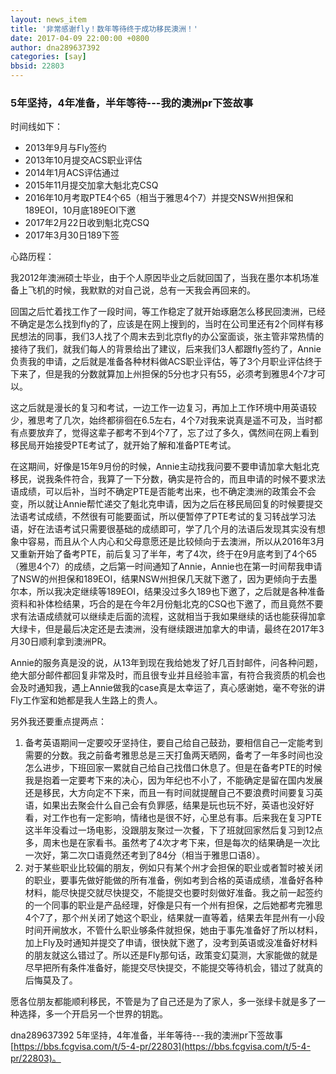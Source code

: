 ```yaml
---
layout: news_item
title: '非常感谢fly！数年等待终于成功移民澳洲！'
date: 2017-04-09 22:00:00 +0800
author: dna289637392
categories: [say]
bbsid: 22803
---
```


### 5年坚持，4年准备，半年等待---我的澳洲pr下签故事

时间线如下：

- 2013年9月与Fly签约
- 2013年10月提交ACS职业评估
- 2014年1月ACS评估通过
- 2015年11月提交加拿大魁北克CSQ
- 2016年10月考取PTE4个65（相当于雅思4个7）并提交NSW州担保和189EOI，10月底189EOI下邀
- 2017年2月22日收到魁北克CSQ
- 2017年3月30日189下签

心路历程：

我2012年澳洲硕士毕业，由于个人原因毕业之后就回国了，当我在墨尔本机场准备上飞机的时候，我默默的对自己说，总有一天我会再回来的。

回国之后忙着找工作了一段时间，等工作稳定了就开始琢磨怎么移民回澳洲，已经不确定是怎么找到fly的了，应该是在网上搜到的，当时在公司里还有2个同样有移民想法的同事，我们3人找了个周末去到北京fly的办公室面谈，张主管非常热情的接待了我们，就我们每人的背景给出了建议，后来我们3人都跟fly签约了，Annie负责我的申请，之后就是准备各种材料做ACS职业评估，等了3个月职业评估终于下来了，但是我的分数就算加上州担保的5分也才只有55，必须考到雅思4个7才可以。

这之后就是漫长的复习和考试，一边工作一边复习，再加上工作环境中用英语较少，雅思考了几次，始终都徘徊在6.5左右，4个7对我来说真是遥不可及，当时都有点要放弃了，觉得这辈子都考不到4个7了，忘了过了多久，偶然间在网上看到移民局开始接受PTE考试了，就开始了解和准备PTE考试。

在这期间，好像是15年9月份的时候，Annie主动找我问要不要申请加拿大魁北克移民，说我条件符合，我算了一下分数，确实是符合的，而且申请的时候不要求法语成绩，可以后补，当时不确定PTE是否能考出来，也不确定澳洲的政策会不会变，所以就让Annie帮忙递交了魁北克申请，因为之后在移民局回复的时候要提交法语考试成绩，不然很有可能要面试，所以便暂停了PTE考试的复习转战学习法语，好在法语考试只需要很基础的成绩即可，学了几个月的法语后发现其实没有想象中容易，而且从个人内心和父母意愿还是比较倾向于去澳洲，所以从2016年3月又重新开始了备考PTE，前后复习了半年，考了4次，终于在9月底考到了4个65（雅思4个7）的成绩，之后第一时间通知了Annie，Annie也在第一时间帮我申请了NSW的州担保和189EOI，结果NSW州担保几天就下邀了，因为更倾向于去墨尔本，所以我决定继续等189EOI，结果没过多久189也下邀了，之后就是各种准备资料和补体检结果，巧合的是在今年2月份魁北克的CSQ也下邀了，而且竟然不要求有法语成绩就可以继续走后面的流程，这就相当于我如果继续的话也能获得加拿大绿卡，但是最后决定还是去澳洲，没有继续跟进加拿大的申请，最终在2017年3月30日顺利拿到澳洲PR。

Annie的服务真是没的说，从13年到现在我给她发了好几百封邮件，问各种问题，绝大部分邮件都回复非常及时，而且很专业并且经验丰富，有符合我资质的机会也会及时通知我，遇上Annie做我的case真是太幸运了，真心感谢她，毫不夸张的讲Fly工作室和她都是我人生路上的贵人。

另外我还要重点提两点：

1.   备考英语期间一定要咬牙坚持住，要自己给自己鼓劲，要相信自己一定能考到需要的分数。我之前备考雅思总是三天打鱼两天晒网，备考了一年多时间也没怎么进步，下班回家一累就自己给自己找借口休息了。但是在备考PTE的时候我是抱着一定要考下来的决心，因为年纪也不小了，不能确定是留在国内发展还是移民，大方向定不下来，而且一有时间就提醒自己不要浪费时间要复习英语，如果出去聚会什么自己会有负罪感，结果是玩也玩不好，英语也没好好看，对工作也有一定影响，情绪也是很不好，心里总有事。后来我在复习PTE这半年没看过一场电影，没跟朋友聚过一次餐，下了班就回家然后复习到12点多，周末也是在家看书。虽然考了4次才考下来，但是每次的结果确是一次比一次好，第二次口语竟然还考到了84分（相当于雅思口语8）。
2.   对于某些职业比较偏的朋友，例如只有某个州才会担保的职业或者暂时被关闭的职业，要事先做好能做的所有准备，例如考到合格的英语成绩，准备好各种材料，能尽快提交就尽快提交，不能提交也要时刻做好准备。我之前一起签约的一个同事的职业是产品经理，好像是只有一个州有担保，之后她都考完雅思4个7了，那个州关闭了她这个职业，结果就一直等着，结果去年昆州有一小段时间开闸放水，不管什么职业够条件就担保，她由于事先准备好了所以材料，加上Fly及时通知并提交了申请，很快就下邀了，没考到英语或没准备好材料的朋友就这么错过了。所以还是Fly那句话，政策变幻莫测，大家能做的就是尽早把所有条件准备好，能提交尽快提交，不能提交等待机会，错过了就真的后悔莫及了。

愿各位朋友都能顺利移民，不管是为了自己还是为了家人，多一张绿卡就是多了一种选择，多一个开启另一个世界的钥匙。

dna289637392 5年坚持，4年准备，半年等待---我的澳洲pr下签故事 [https://bbs.fcgvisa.com/t/5-4-pr/22803](https://bbs.fcgvisa.com/t/5-4-pr/22803)。